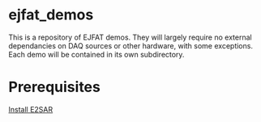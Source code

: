 # ejfat_demos
This is a repository of EJFAT demos.  They will largely require no external dependancies on DAQ sources or other hardware, with some exceptions.  Each demo will be contained in its own subdirectory.

# Prerequisites
[Install E2SAR](https://github.com/JeffersonLab/E2SAR)
